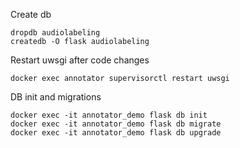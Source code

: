 Create db

```
dropdb audiolabeling 
createdb -O flask audiolabeling
```

Restart uwsgi after code changes

`docker exec annotator supervisorctl restart uwsgi`

DB init and migrations

```
docker exec -it annotator_demo flask db init
docker exec -it annotator_demo flask db migrate
docker exec -it annotator_demo flask db upgrade
```
